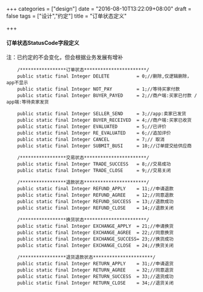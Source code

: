 +++
categories = ["design"]
date = "2016-08-10T13:22:09+08:00"
draft = false 
tags = ["设计","约定"]
title = "订单状态定义"

+++
#### 订单状态StatusCode字段定义

注：已约定的不会变化，但会根据业务发展有增补

        /*****************订单状态***********************/
        public static final Integer DELETE          = 0;//删除,仅逻辑删除，app不显示 
        public static final Integer NOT_PAY         = 1;//等待买家付款 
        public static final Integer BUYER_PAYED     = 2;//商户端:买家已付款 / app端:等待卖家发货

        public static final Integer SELLER_SEND     = 3;//app:卖家已发货
        public static final Integer BUYER_RECEIVED  = 4;//商户端:买家已收货
        public static final Integer EVALUATED       = 5;//已评价
        public static final Integer RE_EVALUATED    = 6;//追加评价
        public static final Integer CANCEL          = 7;// 取消
        public static final Integer SUBMIT_BUSI     = 10;//订单提交给供应商

        /*****************交易状态***********************/
        public static final Integer TRADE_SUCCESS   = 8;//交易成功
        public static final Integer TRADE_CLOSE     = 9;//交易关闭

        /*****************退款状态***********************/
        public static final Integer REFUND_APPLY    = 11;//申请退款
        public static final Integer REFUND_AGREE    = 12;//同意退款
        public static final Integer REFUND_SUCCESS  = 13;//退款成功
        public static final Integer REFUND_CLOSE    = 14;//退款关闭

        /*****************换货状态***********************/
        public static final Integer EXCHANGE_APPLY  = 21;//申请换货
        public static final Integer EXCHANGE_AGREE  = 22;//同意换货
        public static final Integer EXCHANGE_SUCCESS= 23;//换货成功
        public static final Integer EXCHANGE_CLOSE  = 24;//换货关闭

        /*****************退货退款状态**********************/
        public static final Integer RETURN_APPLY    = 31;//申请退货
        public static final Integer RETURN_AGREE    = 32;//同意退货
        public static final Integer RETURN_SUCCESS  = 33;//退货成功
        public static final Integer RETURN_CLOSE    = 34;//退货关闭


